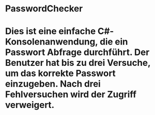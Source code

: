 # PasswordChecker
# Dies ist eine einfache C#-Konsolenanwendung, die ein Passwort Abfrage durchführt. Der Benutzer hat bis zu drei Versuche, um das korrekte Passwort einzugeben. Nach drei Fehlversuchen wird der Zugriff verweigert.

